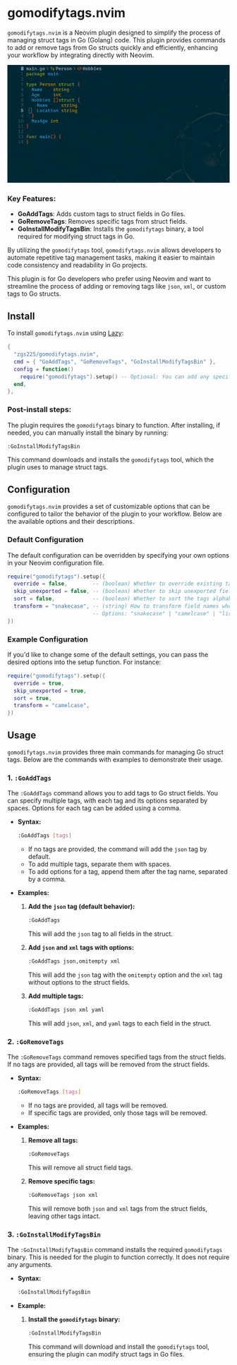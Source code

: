 # gomodifytags.nvim

`gomodifytags.nvim` is a Neovim plugin designed to simplify the process of managing struct tags in Go (Golang) code. This plugin provides commands to add or remove tags from Go structs quickly and efficiently, enhancing your workflow by integrating directly with Neovim.

![gomodifytags.nvim screenshot](./assets/screenshot.gif)

### Key Features:
- **GoAddTags**: Adds custom tags to struct fields in Go files.
- **GoRemoveTags**: Removes specific tags from struct fields.
- **GoInstallModifyTagsBin**: Installs the `gomodifytags` binary, a tool required for modifying struct tags in Go.

By utilizing the `gomodifytags` tool, `gomodifytags.nvim` allows developers to automate repetitive tag management tasks, making it easier to maintain code consistency and readability in Go projects. 

This plugin is for Go developers who prefer using Neovim and want to streamline the process of adding or removing tags like `json`, `xml`, or custom tags to Go structs.

## Install

To install `gomodifytags.nvim` using [Lazy](https://github.com/folke/lazy.nvim):

```lua
{
  "zgs225/gomodifytags.nvim",
  cmd = { "GoAddTags", "GoRemoveTags", "GoInstallModifyTagsBin" },
  config = function()
    require("gomodifytags").setup() -- Optional: You can add any specific configuration here if needed.
  end,
},
```

### Post-install steps:
The plugin requires the `gomodifytags` binary to function. After installing, if needed, you can manually install the binary by running:

```bash
:GoInstallModifyTagsBin
```

This command downloads and installs the `gomodifytags` tool, which the plugin uses to manage struct tags.

## Configuration

`gomodifytags.nvim` provides a set of customizable options that can be configured to tailor the behavior of the plugin to your workflow. Below are the available options and their descriptions.

### Default Configuration

The default configuration can be overridden by specifying your own options in your Neovim configuration file.

```lua
require("gomodifytags").setup({
  override = false,        -- (boolean) Whether to override existing tags when adding new ones.
  skip_unexported = false, -- (boolean) Whether to skip unexported fields in structs.
  sort = false,            -- (boolean) Whether to sort the tags alphabetically by the tag key.
  transform = "snakecase", -- (string) How to transform field names when adding tags.
                           -- Options: "snakecase" | "camelcase" | "lispcase" | "pascalcase" | "titlecase" | "keep"
})
```

### Example Configuration

If you'd like to change some of the default settings, you can pass the desired options into the setup function. For instance:

```lua
require("gomodifytags").setup({
  override = true,
  skip_unexported = true,
  sort = true,
  transform = "camelcase",
})
```

## Usage

`gomodifytags.nvim` provides three main commands for managing Go struct tags. Below are the commands with examples to demonstrate their usage.

### 1. `:GoAddTags`

The `:GoAddTags` command allows you to add tags to Go struct fields. You can specify multiple tags, with each tag and its options separated by spaces. Options for each tag can be added using a comma.

- **Syntax:**
  ```bash
  :GoAddTags [tags]
  ```

  - If no tags are provided, the command will add the `json` tag by default.
  - To add multiple tags, separate them with spaces.
  - To add options for a tag, append them after the tag name, separated by a comma.

- **Examples:**

  1. **Add the `json` tag (default behavior):**
     ```bash
     :GoAddTags
     ```
     This will add the `json` tag to all fields in the struct.

  2. **Add `json` and `xml` tags with options:**
     ```bash
     :GoAddTags json,omitempty xml
     ```
     This will add the `json` tag with the `omitempty` option and the `xml` tag without options to the struct fields.

  3. **Add multiple tags:**
     ```bash
     :GoAddTags json xml yaml
     ```
     This will add `json`, `xml`, and `yaml` tags to each field in the struct.

### 2. `:GoRemoveTags`

The `:GoRemoveTags` command removes specified tags from the struct fields. If no tags are provided, all tags will be removed from the struct fields.

- **Syntax:**
  ```bash
  :GoRemoveTags [tags]
  ```

  - If no tags are provided, all tags will be removed.
  - If specific tags are provided, only those tags will be removed.

- **Examples:**

  1. **Remove all tags:**
     ```bash
     :GoRemoveTags
     ```
     This will remove all struct field tags.

  2. **Remove specific tags:**
     ```bash
     :GoRemoveTags json xml
     ```
     This will remove both `json` and `xml` tags from the struct fields, leaving other tags intact.

### 3. `:GoInstallModifyTagsBin`

The `:GoInstallModifyTagsBin` command installs the required `gomodifytags` binary. This is needed for the plugin to function correctly. It does not require any arguments.

- **Syntax:**
  ```bash
  :GoInstallModifyTagsBin
  ```

- **Example:**
  1. **Install the `gomodifytags` binary:**
     ```bash
     :GoInstallModifyTagsBin
     ```
     This command will download and install the `gomodifytags` tool, ensuring the plugin can modify struct tags in Go files.
